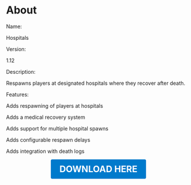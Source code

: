 # About

Name:

Hospitals

Version:

1.12

Description:

Respawns players at designated hospitals where they recover after death.

Features:

Adds respawning of players at hospitals

Adds a medical recovery system

Adds support for multiple hospital spawns

Adds configurable respawn delays

Adds integration with death logs

<p align="center"><a href="https://github.com/LiliaFramework/Modules/raw/refs/heads/gh-pages/enhanceddeath.zip" style="display:inline-block;padding:12px 24px;font-size:1.5rem;font-weight:bold;text-decoration:none;color:#fff;background-color:var(--md-primary-fg-color,#007acc);border-radius:4px;">DOWNLOAD HERE</a></p>